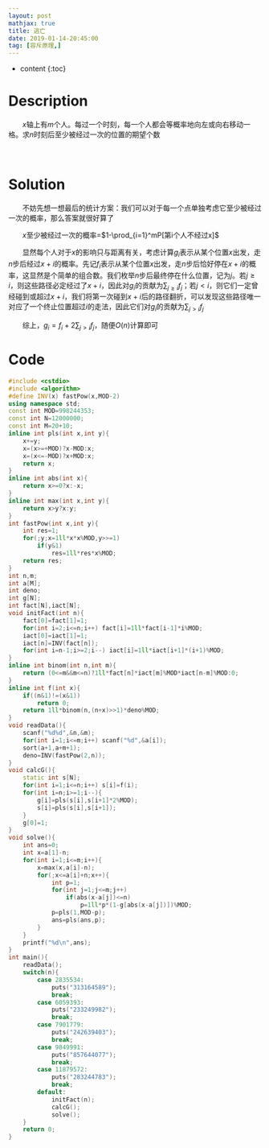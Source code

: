```yaml
---
layout: post
mathjax: true
title: 逃亡
date: 2019-01-14-20:45:00
tag: [容斥原理,]
---
```

* content
{:toc}
# Description

　　$x$轴上有$m$个人。每过一个时刻，每一个人都会等概率地向左或向右移动一格。求$n$时刻后至少被经过一次的位置的期望个数

　　

# Solution

　　不妨先想一想最后的统计方案：我们可以对于每一个点单独考虑它至少被经过一次的概率，那么答案就很好算了

　　$x$至少被经过一次的概率=$1-\prod_{i=1}^mP[第i个人不经过x]$

　　显然每个人对于$x$的影响只与距离有关，考虑计算$g_i$表示从某个位置$x$出发，走$n$步后经过$x+i$的概率。先记$f_i$表示从某个位置$x$出发，走$n$步后恰好停在$x+i$的概率，这显然是个简单的组合数。我们枚举$n$步后最终停在什么位置，记为$j$。若$j \ge i$，则这些路径必定经过了$x+i$，因此对$g_i$的贡献为$\sum_{j \ge i}f_j$；若$j < i$，则它们一定曾经碰到或超过$x+i$，我们将第一次碰到$x+i$后的路径翻折，可以发现这些路径唯一对应了一个终止位置超过$i$的走法，因此它们对$g_i$的贡献为$\sum_{j>i} f_j$

　　综上，$g_i=f_i+2\sum_{j>i}f_j$，随便$O(n)​$计算即可



# Code

```c++
#include <cstdio>
#include <algorithm>
#define INV(x) fastPow(x,MOD-2)
using namespace std;
const int MOD=998244353;
const int N=12000000;
const int M=20+10;
inline int pls(int x,int y){
	x+=y;
	x=(x>=+MOD)?x-MOD:x;
	x=(x<=-MOD)?x+MOD:x;
	return x;
}
inline int abs(int x){
	return x>=0?x:-x;
}
inline int max(int x,int y){
	return x>y?x:y;
}
int fastPow(int x,int y){
	int res=1;
	for(;y;x=1ll*x*x%MOD,y>>=1)
		if(y&1)
			res=1ll*res*x%MOD;
	return res;
}
int n,m;
int a[M];
int deno;
int g[N];
int fact[N],iact[N];
void initFact(int n){
	fact[0]=fact[1]=1;
	for(int i=2;i<=n;i++) fact[i]=1ll*fact[i-1]*i%MOD;
	iact[0]=iact[1]=1;
	iact[n]=INV(fact[n]);
	for(int i=n-1;i>=2;i--) iact[i]=1ll*iact[i+1]*(i+1)%MOD;
}
inline int binom(int n,int m){
	return (0<=m&&m<=n)?1ll*fact[n]*iact[m]%MOD*iact[n-m]%MOD:0;
}
inline int f(int x){
	if((n&1)!=(x&1))
		return 0;
	return 1ll*binom(n,(n+x)>>1)*deno%MOD;
}
void readData(){
	scanf("%d%d",&n,&m);
	for(int i=1;i<=m;i++) scanf("%d",&a[i]);
	sort(a+1,a+m+1);
	deno=INV(fastPow(2,n));
}
void calcG(){
	static int s[N];
	for(int i=1;i<=n;i++) s[i]=f(i);
	for(int i=n;i>=1;i--){
		g[i]=pls(s[i],s[i+1]*2%MOD);
		s[i]=pls(s[i],s[i+1]);
	}
	g[0]=1;
}
void solve(){
	int ans=0;
	int x=a[1]-n;
	for(int i=1;i<=m;i++){
		x=max(x,a[i]-n);
		for(;x<=a[i]+n;x++){
			int p=1;
			for(int j=1;j<=m;j++) 
				if(abs(x-a[j])<=n)
					p=1ll*p*(1-g[abs(x-a[j])])%MOD;
			p=pls(1,MOD-p);
			ans=pls(ans,p);
		}
	}
	printf("%d\n",ans);
}
int main(){
	readData();
	switch(n){
		case 2835534:
			puts("313164589");
			break;
		case 6059393:
			puts("233249982");
			break;
		case 7901779:
			puts("242639403");
			break;
		case 9849991:
			puts("857644077");
			break;
		case 11879572:
			puts("283244783");
			break;
		default:
			initFact(n);
			calcG();
			solve();
	}
	return 0;
}
```

